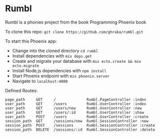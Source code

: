 # Rumbl

Rumbl is a phoniex project from the book Programming Phoenix book

To clone this repo: `git clone https://github.com/ghraka/rumbl.git`

To start this Phoenix app:

  * Change into the cloned directory `cd rumbl`
  * Install dependencies with `mix deps.get`
  * Create and migrate your database with `mix ecto.create && mix ecto.migrate`
  * Install Node.js dependencies with `npm install`
  * Start Phoenix endpoint with `mix phoenix.server`
  * Navigate to `localhost:4000`


Defined Routes:

`page_path     GET     /              Rumbl.PageController :index`
`user_path     GET     /users         Rumbl.UserController :index`
`user_path     GET     /users/new     Rumbl.UserController :new`
`user_path     GET     /users/:id     Rumbl.UserController :show`
`user_path     POST    /users         Rumbl.UserController :create`
`session_path  GET     /sessions/new  Rumbl.SessionController :new`
`session_path  POST    /sessions      Rumbl.SessionController :create`
`session_path  DELETE  /sessions/:id  Rumbl.SessionController :delete`
